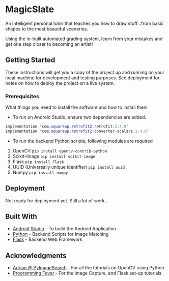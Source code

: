 # MagicSlate
An intelligent personal tutor that teaches you how to draw stuff...from basic shapes to the most beautiful sceneries.

Using the in-built automated grading system, learn from your mistakes and get one step closer to becoming an artist! 

## Getting Started

These instructions will get you a copy of the project up and running on your local machine for development and testing purposes. See deployment for notes on how to deploy the project on a live system.

### Prerequisites

What things you need to install the software and how to install them

* To run on Android Studio, ensure two dependencies are added.
```java
implementation 'com.squareup.retrofit2:retrofit:2.4.0'
implementation 'com.squareup.retrofit2:converter-scalars:2.4.0'
```
* To run the backend Python scripts, following modules are required
1. OpenCV `pip install opencv-contrib-python`
2. Scikit-Image `pip install scikit-image`
3. Flask `pip install Flask`
4. UUID (Universally unique identifier) `pip install uuid`
5. Numpy `pip install numpy`

## Deployment

Not ready for deployment yet. Still a lot of work...

## Built With

* [Android Studio](https://developer.android.com/studio) - To build the Android Application
* [Python](https://www.python.org/) - Backend Scripts for Image Matching
* [Flask](https://flask.palletsprojects.com/en/1.1.x/) - Backend Web Framework

## Acknowledgments

* [Adrian @ PyImageSearch](https://www.pyimagesearch.com/) - For all the tutorials on OpenCV using Python
* [Programming Fever](https://www.youtube.com/channel/UCUEu0jQiZGOMjix3vG8gyIg) - For the Image Capture, and Flask set-up tutorials

